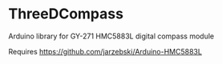 ThreeDCompass
=============

Arduino library for GY-271 HMC5883L digital compass module

Requires 
https://github.com/jarzebski/Arduino-HMC5883L